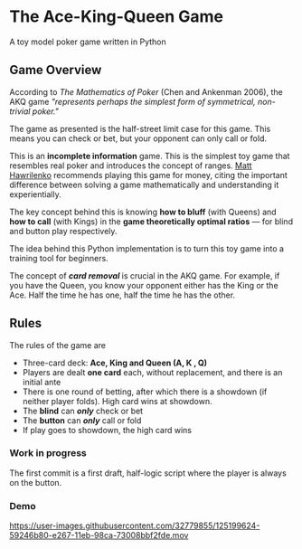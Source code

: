 # The Ace-King-Queen Game

A toy model poker game written in Python

## Game Overview

<p>According to <em>The Mathematics of Poker</em> (Chen and Ankenman 2006), the AKQ game <em>"represents perhaps the simplest form of symmetrical, non-trivial poker."</em></p>

<p>The game as presented is the half-street limit case for this game. This means you can check or bet, but your opponent can only call or fold.</p>

<p>This is an <strong>incomplete information</strong> game. This is the simplest toy game that resembles real poker and introduces the concept of ranges. <a href="https://ocw.mit.edu/courses/sloan-school-of-management/15-s50-poker-theory-and-analytics-january-iap-2015/lecture-videos/decision-making/">Matt Hawrilenko</a> recommends playing this game for money, citing the important difference between solving a game mathematically and understanding it experientially.</p>

<p>The key concept behind this is knowing <strong>how to bluff</strong> (with Queens) and <strong>how to call</strong> (with Kings) in the <strong>game theoretically optimal ratios</strong> — for blind and button play respectively.</p>

<p>The idea behind this Python implementation is to turn this toy game into a training tool for beginners.</p>

<p>The concept of <strong><em>card removal</em></strong> is crucial in the AKQ game. For example, if you have the Queen, you know your opponent either has the King or the Ace. Half the time he has one, half the time he has the other.</p>

<h2>Rules</h2>

<p>The rules of the game are</p>

<ul>
<li>Three-card deck: <strong>Ace, King and Queen (A, K , Q)</strong></li>
<li>Players are dealt <strong>one card</strong> each, without replacement, and there is an initial ante</li>
<li>There is one round of betting, after which there is a showdown (if neither player folds). High card wins at showdown.</li>
<li>The <strong>blind</strong> can <strong><em>only</em></strong> check or bet</li>
<li>The <strong>button</strong> can <strong><em>only</em></strong> call or fold</li>
<li>If play goes to showdown, the high card wins</li>
</ul>

### Work in progress

The first commit is a first draft, half-logic script where the player is always on the button.

### Demo



https://user-images.githubusercontent.com/32779855/125199624-59246b80-e267-11eb-98ca-73008bbf2fde.mov

